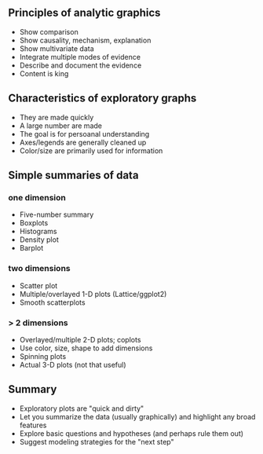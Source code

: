 ## Principles of analytic graphics

- Show comparison
- Show causality, mechanism, explanation
- Show multivariate data
- Integrate multiple modes of evidence
- Describe and document the evidence
- Content is king

## Characteristics of exploratory graphs

- They are made quickly
- A large number are made
- The goal is for persoanal understanding
- Axes/legends are generally cleaned up
- Color/size are primarily used for information

## Simple summaries of data

### one dimension
- Five-number summary
- Boxplots
- Histograms
- Density plot
- Barplot

### two dimensions
- Scatter plot
- Multiple/overlayed 1-D plots (Lattice/ggplot2)
- Smooth scatterplots

### > 2 dimensions
- Overlayed/multiple 2-D plots; coplots
- Use color, size, shape to add dimensions
- Spinning plots
- Actual 3-D plots (not that useful)

## Summary
- Exploratory plots are "quick and dirty"
- Let you summarize the data (usually graphically) and highlight any broad features
- Explore basic questions and hypotheses (and perhaps rule them out)
- Suggest modeling strategies for the "next step"

